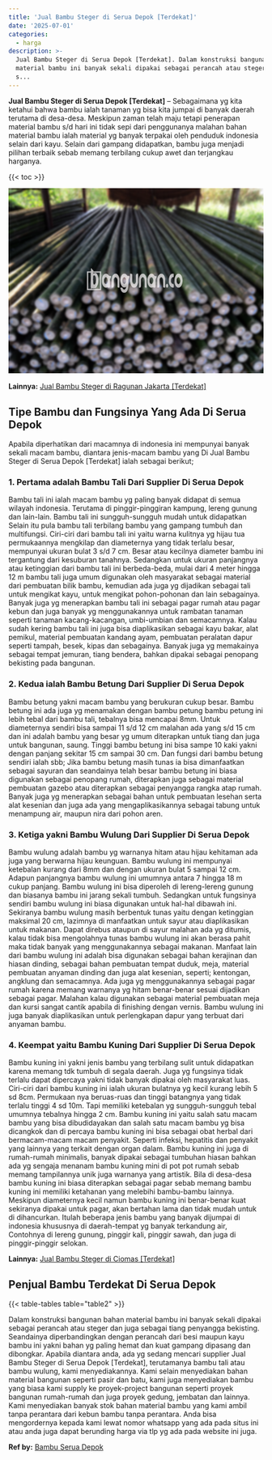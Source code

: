 ```yaml
---
title: 'Jual Bambu Steger di Serua Depok [Terdekat]'
date: '2025-07-01'
categories:
  - harga
description: >-
  Jual Bambu Steger di Serua Depok [Terdekat]. Dalam konstruksi bangunan bahan
  material bambu ini banyak sekali dipakai sebagai perancah atau steger dan juga
  s...
---
```


**Jual Bambu Steger di Serua Depok \[Terdekat\]** – Sebagaimana yg kita ketahui bahwa bambu ialah tanaman yg bisa kita jumpai di banyak daerah terutama di desa-desa. Meskipun zaman telah maju tetapi penerapan material bambu s/d hari ini tidak sepi dari penggunanya malahan bahan material bambu ialah material yg banyak terpakai oleh penduduk indonesia selain dari kayu. Selain dari gampang didapatkan, bambu juga menjadi pilihan terbaik sebab memang terbilang cukup awet dan terjangkau harganya.

{{< toc >}}

![Jual Bambu Steger di Serua Depok [Terdekat]](/images/jual-bambu-tali-03.png)

**Lainnya:** [Jual Bambu Steger di Ragunan Jakarta \[Terdekat\]](https://bambu.bangunan.co/jual-bambu-steger-di-ragunan-jakarta-terdekat/)

## Tipe Bambu dan Fungsinya Yang Ada Di Serua Depok

Apabila diperhatikan dari macamnya di indonesia ini mempunyai banyak sekali macam bambu, diantara jenis-macam bambu yang Di Jual Bambu Steger di Serua Depok \[Terdekat\] ialah sebagai berikut;

### 1\. Pertama adalah Bambu Tali Dari Supplier Di Serua Depok

Bambu tali ini ialah macam bambu yg paling banyak didapat di semua wilayah indonesia. Terutama di pinggir-pinggiran kampung, lereng gunung dan lain-lain. Bambu tali ini sungguh-sungguh mudah untuk didapatkan Selain itu pula bambu tali terbilang bambu yang gampang tumbuh dan multifungsi. Ciri-ciri dari bambu tali ini yaitu warna kulitnya yg hijau tua permukaannya mengkilap dan diameternya yang tidak terlalu besar, mempunyai ukuran bulat 3 s/d 7 cm. Besar atau kecilnya diameter bambu ini tergantung dari kesuburan tanahnya. Sedangkan untuk ukuran panjangnya atau ketinggian dari bambu tali ini berbeda-beda, mulai dari 4 meter hingga 12 m bambu tali juga umum digunakan oleh masyarakat sebagai material dari pembuatan bilik bambu, kemudian ada juga yg dijadikan sebagai tali untuk mengikat kayu, untuk mengikat pohon-pohonan dan lain sebagainya. Banyak juga yg menerapkan bambu tali ini sebagai pagar rumah atau pagar kebun dan juga banyak yg menggunakannya untuk rambatan tanaman seperti tanaman kacang-kacangan, umbi-umbian dan semacamnya. Kalau sudah kering bambu tali ini juga bisa diaplikasikan sebagai kayu bakar, alat pemikul, material pembuatan kandang ayam, pembuatan peralatan dapur seperti tampah, besek, kipas dan sebagainya. Banyak juga yg memakainya sebagai tempat jemuran, tiang bendera, bahkan dipakai sebagai penopang bekisting pada bangunan.

### 2\. Kedua ialah Bambu Betung Dari Supplier Di Serua Depok

Bambu betung yakni macam bambu yang berukuran cukup besar. Bambu betung ini ada juga yg menamakan dengan bambu petung bambu petung ini lebih tebal dari bambu tali, tebalnya bisa mencapai 8mm. Untuk diameternya sendiri bisa sampai 11 s/d 12 cm malahan ada yang s/d 15 cm dan ini adalah bambu yang besar yg umum diterapkan untuk tiang dan juga untuk bangunan, saung. Tinggi bambu betung ini bisa sampe 10 kaki yakni dengan panjang sekitar 15 cm sampai 30 cm. Dan fungsi dari bambu betung sendiri ialah sbb; Jika bambu betung masih tunas ia bisa dimanfaatkan sebagai sayuran dan seandainya telah besar bambu betung ini biasa digunakan sebagai penopang rumah, diterapkan juga sebagai material pembuatan gazebo atau diterapkan sebagai penyangga rangka atap rumah. Banyak juga yg menerapkan sebagai bahan untuk pembuatan lesehan serta alat kesenian dan juga ada yang mengaplikasikannya sebagai tabung untuk menampung air, maupun nira dari pohon aren.

### 3\. Ketiga yakni Bambu Wulung Dari Supplier Di Serua Depok

Bambu wulung adalah bambu yg warnanya hitam atau hijau kehitaman ada juga yang berwarna hijau keunguan. Bambu wulung ini mempunyai ketebalan kurang dari 8mm dan dengan ukuran bulat 5 sampai 12 cm. Adapun panjangnya bambu wulung ini umumnya antara 7 hingga 18 m cukup panjang. Bambu wulung ini bisa diperoleh di lereng-lereng gunung dan biasanya bambu ini jarang sekali tumbuh. Sedangkan untuk fungsinya sendiri bambu wulung ini biasa digunakan untuk hal-hal dibawah ini. Sekiranya bambu wulung masih berbentuk tunas yaitu dengan ketinggian maksimal 20 cm, lazimnya di manfaatkan untuk sayur atau diaplikasikan untuk makanan. Dapat direbus ataupun di sayur malahan ada yg ditumis, kalau tidak bisa mengolahnya tunas bambu wulung ini akan berasa pahit maka tidak banyak yang menggunakannya sebagai makanan. Manfaat lain dari bambu wulung ini adalah bisa digunakan sebagai bahan kerajinan dan hiasan dinding, sebagai bahan pembuatan tempat duduk, meja, material pembuatan anyaman dinding dan juga alat kesenian, seperti; kentongan, angklung dan semacamnya. Ada juga yg menggunakannya sebagai pagar rumah karena memang warnanya yg hitam benar-benar sesuai dijadikan sebagai pagar. Malahan kalau digunakan sebagai material pembuatan meja dan kursi sangat cantik apabila di finishing dengan vernis. Bambu wulung ini juga banyak diaplikasikan untuk perlengkapan dapur yang terbuat dari anyaman bambu.

### 4\. Keempat yaitu Bambu Kuning Dari Supplier Di Serua Depok

Bambu kuning ini yakni jenis bambu yang terbilang sulit untuk didapatkan karena memang tdk tumbuh di segala daerah. Juga yg fungsinya tidak terlalu dapat dipercaya yakni tidak banyak dipakai oleh masyarakat luas. Ciri-ciri dari bambu kuning ini ialah ukuran bulatnya yg kecil kurang lebih 5 sd 8cm. Permukaan nya beruas-ruas dan tinggi batangnya yang tidak terlalu tinggi 4 sd 10m. Tapi memiliki ketebalan yg sungguh-sungguh tebal umumnya tebalnya hingga 2 cm. Bambu kuning ini yaitu salah satu macam bambu yang bisa dibudidayakan dan salah satu macam bambu yg bisa dicangkok dan di percaya bambu kuning ini bisa sebagai obat herbal dari bermacam-macam macam penyakit. Seperti infeksi, hepatitis dan penyakit yang lainnya yang terkait dengan organ dalam. Bambu kuning ini juga di rumah-rumah minimalis, banyak dipakai sebagai tumbuhan hiasan bahkan ada yg sengaja menanam bambu kuning mini di pot pot rumah sebab memang tampilannya unik juga warnanya yang artistik. Bila di desa-desa bambu kuning ini biasa diterapkan sebagai pagar sebab memang bambu kuning ini memiliki ketahanan yang melebihi bambu-bambu lainnya. Meskipun diameternya kecil namun bambu kuning ini benar-benar kuat sekiranya dipakai untuk pagar, akan bertahan lama dan tidak mudah untuk di dihancurkan. Itulah beberapa jenis bambu yang banyak dijumpai di indonesia khususnya di daerah-tempat yg banyak terkandung air, Contohnya di lereng gunung, pinggir kali, pinggir sawah, dan juga di pinggir-pinggir selokan.

**Lainnya:** [Jual Bambu Steger di Ciomas \[Terdekat\]](https://bambu.bangunan.co/jual-bambu-steger-di-ciomas-terdekat/)

## Penjual Bambu Terdekat Di Serua Depok

{{< table-tables table="table2" >}}

Dalam konstruksi bangunan bahan material bambu ini banyak sekali dipakai sebagai perancah atau steger dan juga sebagai tiang penyangga bekisting. Seandainya diperbandingkan dengan perancah dari besi maupun kayu bambu ini yakni bahan yg paling hemat dan kuat gampang dipasang dan dibongkar. Apabila diantara anda, ada yg sedang mencari supplier Jual Bambu Steger di Serua Depok \[Terdekat\], terutamanya bambu tali atau bambu wulung, kami menyediakannya. Kami selain menyediakan bahan material bangunan seperti pasir dan batu, kami juga menyediakan bambu yang biasa kami supply ke proyek-project bangunan seperti proyek bangunan rumah-rumah dan juga proyek gedung, jembatan dan lainnya. Kami menyediakan banyak stok bahan material bambu yang kami ambil tanpa perantara dari kebun bambu tanpa perantara. Anda bisa mengordernya kepada kami lewat nomor whatsapp yang ada pada situs ini atau anda juga dapat berunding harga via tlp yg ada pada website ini juga.

**Ref by:** [Bambu Serua Depok](https://id.wikipedia.org/wiki/Bambu)
